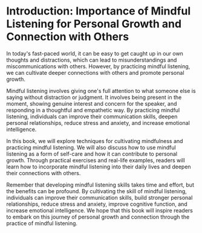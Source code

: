 Introduction: Importance of Mindful Listening for Personal Growth and Connection with Others
============================================================================================

In today's fast-paced world, it can be easy to get caught up in our own thoughts and distractions, which can lead to misunderstandings and miscommunications with others. However, by practicing mindful listening, we can cultivate deeper connections with others and promote personal growth.

Mindful listening involves giving one's full attention to what someone else is saying without distraction or judgment. It involves being present in the moment, showing genuine interest and concern for the speaker, and responding in a thoughtful and empathetic way. By practicing mindful listening, individuals can improve their communication skills, deepen personal relationships, reduce stress and anxiety, and increase emotional intelligence.

In this book, we will explore techniques for cultivating mindfulness and practicing mindful listening. We will also discuss how to use mindful listening as a form of self-care and how it can contribute to personal growth. Through practical exercises and real-life examples, readers will learn how to incorporate mindful listening into their daily lives and deepen their connections with others.

Remember that developing mindful listening skills takes time and effort, but the benefits can be profound. By cultivating the skill of mindful listening, individuals can improve their communication skills, build stronger personal relationships, reduce stress and anxiety, improve cognitive function, and increase emotional intelligence. We hope that this book will inspire readers to embark on this journey of personal growth and connection through the practice of mindful listening.
